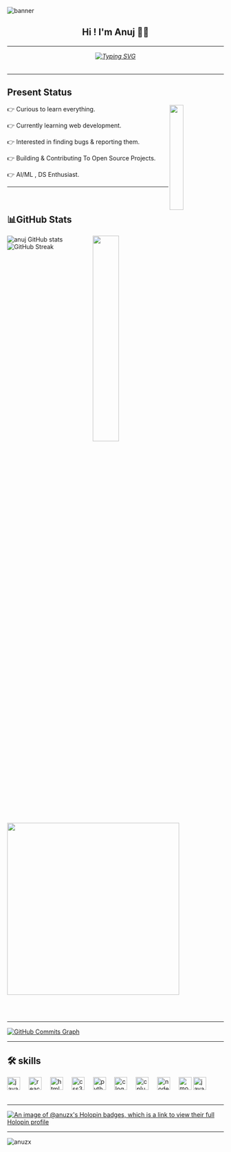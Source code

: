 ![banner](https://raw.githubusercontent.com/ashokasec/ashokasec/refs/heads/main/public/github-banner.jpeg)

<h2 align="center">Hi ! I'm Anuj 👨‍💻</h2>

<h6 align="center">

---

<a href="https://git.io/typing-svg"><img src="https://readme-typing-svg.demolab.com?font=Fira+Code&size=18&pause=1000&color=0AB91F&width=435&lines=capable+in+all+realm+of+human+endeavor" alt="Typing SVG" /></a> </h6>



---

<h2 id="present_status"> Present Status </h2>

<img width="25%" align='right' src="https://i.pinimg.com/originals/b9/04/94/b90494411665ae9ab6497682f9da350e.jpg">

👉 Curious to learn everything.

👉 Currently learning web development.

👉 Interested in finding bugs & reporting them.

👉 Building & Contributing To Open Source Projects.

👉 AI/ML , DS Enthusiast.

---
<br> 

###
<h2 id="github_stats" align=''>📊GitHub Stats</h2>
<img align="right" width="35%" src="https://i.imgur.com/1ToWEWw.png"/>
 
  ![anuj GitHub stats](https://github-readme-stats.vercel.app/api?username=anuzx&theme=algolia&show_icons=true&hide_border=true&count_private=true)
  ![GitHub Streak](https://github-readme-streak-stats.herokuapp.com/?user=anuzx&theme=algolia&hide_border=true)
 <p align="left"><a href="https://github.com/anuzx/github-readme-stats"> <img src="https://github-readme-stats.vercel.app/api/top-langs/?username=anuzx&layout=compact&theme=vision-friendly-dark" width="400" /></a></p>

<br><br>

---

<a href="https://www.github.com/anuzx"><img src="https://github-readme-activity-graph.vercel.app/graph?username=anuzx&theme=react-dark" alt="GitHub Commits Graph" /></a>

---

###

<h2 id="skills"> 🛠 skills </h2>


<div align="left">
  <img src="https://cdn.jsdelivr.net/gh/devicons/devicon/icons/javascript/javascript-original.svg" height="30" alt="javascript logo"  />
  <img width="12" />
  <img src="https://cdn.jsdelivr.net/gh/devicons/devicon/icons/react/react-original.svg" height="30" alt="react logo"  />
  <img width="12" />
  <img src="https://cdn.jsdelivr.net/gh/devicons/devicon/icons/html5/html5-original.svg" height="30" alt="html5 logo"  />
  <img width="12" />
  <img src="https://cdn.jsdelivr.net/gh/devicons/devicon/icons/css3/css3-original.svg" height="30" alt="css3 logo"  />
  <img width="12" />
  <img src="https://cdn.jsdelivr.net/gh/devicons/devicon/icons/python/python-original.svg" height="30" alt="python logo"  />
  <img width="12" />
  <img src="https://cdn.jsdelivr.net/gh/devicons/devicon/icons/c/c-original.svg" height="30" alt="c logo"  />
  <img width="12" />
  <img src="https://cdn.jsdelivr.net/gh/devicons/devicon/icons/cplusplus/cplusplus-original.svg" height="30" alt="cplusplus logo"  />
  <img width="12" />
  <img src="https://cdn.jsdelivr.net/gh/devicons/devicon/icons/nodejs/nodejs-original.svg" height="30" alt="nodejs logo"  />
  <img width="12" />
  <img src="https://cdn.jsdelivr.net/gh/devicons/devicon/icons/mongodb/mongodb-original.svg" height="30" alt="mongodb logo"  />
  <img src="https://cdn.jsdelivr.net/gh/devicons/devicon/icons/java/java-original.svg" height="30" alt="java logo"  />
 
</div>

<br>

---
[![An image of @anuzx's Holopin badges, which is a link to view their full Holopin profile](https://holopin.me/anuzx)](https://holopin.io/@anuzx)

---

<p align="left"> <img src="https://komarev.com/ghpvc/?username=anuzx&label=Profile%20views&color=0e75b6&style=flat" alt="anuzx" /> </p>
